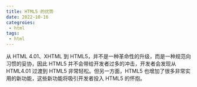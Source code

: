 ```yaml
---
title: HTML5 的优势
date: 2022-10-16
categroies:
 - html
tags:
 - html
---
```


从 HTML 4.01、XHTML 到 HTML5，并不是一种革命性的升级，而是一种规范向习惯的妥协，因此 HTML5 并不会带给开发者过多的冲击，开发者会发现从 HTML4.01 过渡到 HTML5 非常轻松。但另一方面，HTML5 也增加了很多非常实用的新功能，这些新功能将吸引开发者投入 HTML5 的怀抱。